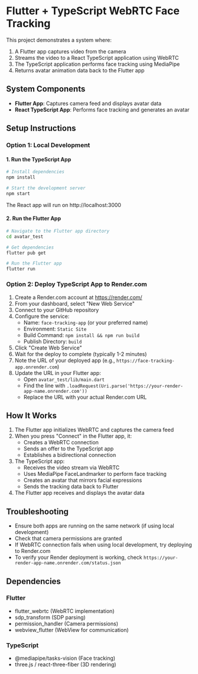 # Flutter + TypeScript WebRTC Face Tracking

This project demonstrates a system where:
1. A Flutter app captures video from the camera
2. Streams the video to a React TypeScript application using WebRTC
3. The TypeScript application performs face tracking using MediaPipe
4. Returns avatar animation data back to the Flutter app

## System Components

- **Flutter App**: Captures camera feed and displays avatar data
- **React TypeScript App**: Performs face tracking and generates an avatar

## Setup Instructions

### Option 1: Local Development

#### 1. Run the TypeScript App

```bash
# Install dependencies
npm install

# Start the development server
npm start
```

The React app will run on http://localhost:3000

#### 2. Run the Flutter App

```bash
# Navigate to the Flutter app directory
cd avatar_test

# Get dependencies
flutter pub get

# Run the Flutter app
flutter run
```

### Option 2: Deploy TypeScript App to Render.com

1. Create a Render.com account at https://render.com/
2. From your dashboard, select "New Web Service"
3. Connect to your GitHub repository
4. Configure the service:
   - Name: `face-tracking-app` (or your preferred name)
   - Environment: `Static Site`
   - Build Command: `npm install && npm run build`
   - Publish Directory: `build`
5. Click "Create Web Service"
6. Wait for the deploy to complete (typically 1-2 minutes)
7. Note the URL of your deployed app (e.g., `https://face-tracking-app.onrender.com`)
8. Update the URL in your Flutter app:
   - Open `avatar_test/lib/main.dart`
   - Find the line with `.loadRequest(Uri.parse('https://your-render-app-name.onrender.com'))`
   - Replace the URL with your actual Render.com URL

## How It Works

1. The Flutter app initializes WebRTC and captures the camera feed
2. When you press "Connect" in the Flutter app, it:
   - Creates a WebRTC connection
   - Sends an offer to the TypeScript app
   - Establishes a bidirectional connection
3. The TypeScript app:
   - Receives the video stream via WebRTC
   - Uses MediaPipe FaceLandmarker to perform face tracking
   - Creates an avatar that mirrors facial expressions
   - Sends the tracking data back to Flutter
4. The Flutter app receives and displays the avatar data

## Troubleshooting

- Ensure both apps are running on the same network (if using local development)
- Check that camera permissions are granted
- If WebRTC connection fails when using local development, try deploying to Render.com
- To verify your Render deployment is working, check `https://your-render-app-name.onrender.com/status.json`

## Dependencies

### Flutter
- flutter_webrtc (WebRTC implementation)
- sdp_transform (SDP parsing)
- permission_handler (Camera permissions)
- webview_flutter (WebView for communication)

### TypeScript
- @mediapipe/tasks-vision (Face tracking)
- three.js / react-three-fiber (3D rendering)

